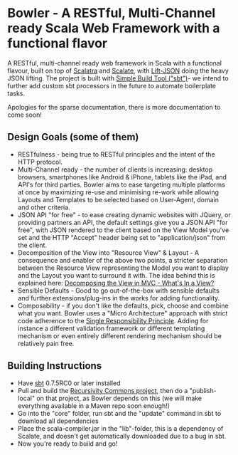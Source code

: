 # Bowler - A RESTful, Multi-Channel ready Scala Web Framework with a functional flavor
A RESTful, multi-channel ready web framework in Scala with a functional flavour, built on top of [Scalatra](http://www.scalatra.org/) and [Scalate](http://scalate.fusesource.org/), with [Lift-JSON](https://github.com/lift/lift/tree/master/framework/lift-base/lift-json/) doing the heavy JSON lifting.
The project is built with [Simple Build Tool ("sbt")](http://code.google.com/p/simple-build-tool/)- we intend to further add custom sbt processors in the future to automate boilerplate tasks.

Apologies for the sparse documentation, there is more documentation to come soon!

## Design Goals (some of them)
* RESTfulness - being true to RESTful principles and the intent of the HTTP protocol.
* Multi-Channel ready - the number of clients is increasing: desktop browsers, smartphones like Android & iPhone, tablets like the iPad, and API's for third parties. Bowler aims to ease targeting multiple platforms at once by maximizing re-use and minimising re-work while allowing Layouts and Templates to be selected based on User-Agent, domain and other criteria.
* JSON API "for free" - to ease creating dynamic websites with JQuery, or providing partners an API, the default settings give you a JSON API "for free", with JSON rendered to the client based on the View Model you've set and the HTTP "Accept" header being set to "application/json" from the client.
* Decomposition of the View into "Resource View" & Layout - A consequence and enabler of the above two points, a stricter separation between the Resource View representing the Model you want to display and the Layout you want to surround it with. The idea behind this is explained here: [Decomposing the View in MVC - What's In a View?](http://blog.recursivity.com/post/2615673341/decomposing-the-view-in-mvc-whats-in-a-view)
* Sensible Defaults - Good to go out-of-the-box with sensible defaults and further extensions/plug-ins in the works for adding functionality.
* Composability - if you don't like the defaults, pick, choose and combine what you want. Bowler uses a "Micro Architecture" approach with strict code adherence to the [Single Responsibility Principle](http://en.wikipedia.org/wiki/Single_responsibility_principle). Adding for instance a different validation framework or different templating mechanism or even entirely different rendering mechanism should be relatively pain free.

## Building Instructions
* Have [sbt](http://code.google.com/p/simple-build-tool/) 0.7.5RC0 or later installed
* Pull and build the [Recursivity Commons project](https://github.com/wfaler/recursivity-commons), then do a "publish-local" on that project, as Bowler depends on this (we will make everything available in a Maven repo soon enough!)
* Go into the "core" folder, run sbt and the "update" command in sbt to download all dependencies
* Place the scala-compiler.jar in the "lib"-folder, this is a dependency of Scalate, and doesn't get automatically downloaded due to a bug in sbt.
* Now you're ready to build and go!

